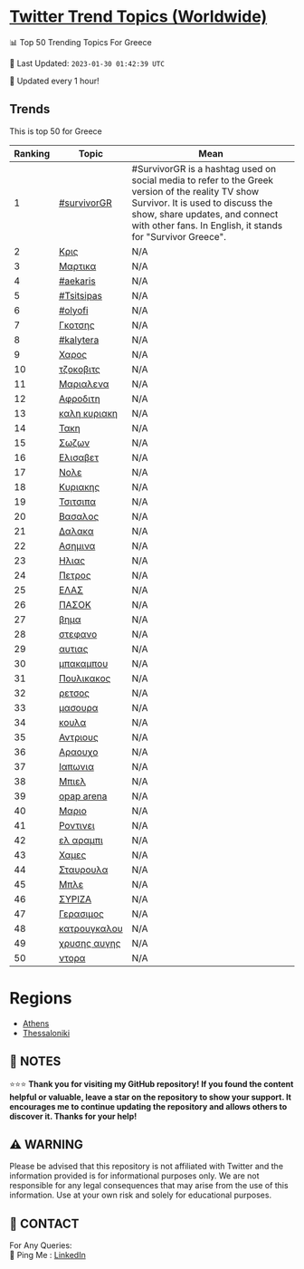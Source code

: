 [Twitter Trend Topics (Worldwide)](https://github.com/ErcinDedeoglu/Twitter-Trend-Topics)
==========


📊 Top 50 Trending Topics For Greece

📆 Last Updated: `2023-01-30 01:42:39 UTC`

🔧 Updated every 1 hour!


## Trends

This is top 50 for Greece

| Ranking | Topic | Mean |
| ------- | ------------ | ------------ |
| 1 | [#survivorGR](http://twitter.com/search?q=%23survivorGR) | #SurvivorGR is a hashtag used on social media to refer to the Greek version of the reality TV show Survivor. It is used to discuss the show, share updates, and connect with other fans. In English, it stands for "Survivor Greece". |
| 2 | [Κρις](http://twitter.com/search?q=%ce%9a%cf%81%ce%b9%cf%82) | N/A |
| 3 | [Μαρτικα](http://twitter.com/search?q=%ce%9c%ce%b1%cf%81%cf%84%ce%b9%ce%ba%ce%b1) | N/A |
| 4 | [#aekaris](http://twitter.com/search?q=%23aekaris) | N/A |
| 5 | [#Tsitsipas](http://twitter.com/search?q=%23Tsitsipas) | N/A |
| 6 | [#olyofi](http://twitter.com/search?q=%23olyofi) | N/A |
| 7 | [Γκοτσης](http://twitter.com/search?q=%ce%93%ce%ba%ce%bf%cf%84%cf%83%ce%b7%cf%82) | N/A |
| 8 | [#kalytera](http://twitter.com/search?q=%23kalytera) | N/A |
| 9 | [Χαρος](http://twitter.com/search?q=%ce%a7%ce%b1%cf%81%ce%bf%cf%82) | N/A |
| 10 | [τζοκοβιτς](http://twitter.com/search?q=%cf%84%ce%b6%ce%bf%ce%ba%ce%bf%ce%b2%ce%b9%cf%84%cf%82) | N/A |
| 11 | [Μαριαλενα](http://twitter.com/search?q=%ce%9c%ce%b1%cf%81%ce%b9%ce%b1%ce%bb%ce%b5%ce%bd%ce%b1) | N/A |
| 12 | [Αφροδιτη](http://twitter.com/search?q=%ce%91%cf%86%cf%81%ce%bf%ce%b4%ce%b9%cf%84%ce%b7) | N/A |
| 13 | [καλη κυριακη](http://twitter.com/search?q=%ce%ba%ce%b1%ce%bb%ce%b7+%ce%ba%cf%85%cf%81%ce%b9%ce%b1%ce%ba%ce%b7) | N/A |
| 14 | [Τακη](http://twitter.com/search?q=%ce%a4%ce%b1%ce%ba%ce%b7) | N/A |
| 15 | [Σωζων](http://twitter.com/search?q=%ce%a3%cf%89%ce%b6%cf%89%ce%bd) | N/A |
| 16 | [Ελισαβετ](http://twitter.com/search?q=%ce%95%ce%bb%ce%b9%cf%83%ce%b1%ce%b2%ce%b5%cf%84) | N/A |
| 17 | [Νολε](http://twitter.com/search?q=%ce%9d%ce%bf%ce%bb%ce%b5) | N/A |
| 18 | [Κυριακης](http://twitter.com/search?q=%ce%9a%cf%85%cf%81%ce%b9%ce%b1%ce%ba%ce%b7%cf%82) | N/A |
| 19 | [Τσιτσιπα](http://twitter.com/search?q=%ce%a4%cf%83%ce%b9%cf%84%cf%83%ce%b9%cf%80%ce%b1) | N/A |
| 20 | [Βασαλος](http://twitter.com/search?q=%ce%92%ce%b1%cf%83%ce%b1%ce%bb%ce%bf%cf%82) | N/A |
| 21 | [Δαλακα](http://twitter.com/search?q=%ce%94%ce%b1%ce%bb%ce%b1%ce%ba%ce%b1) | N/A |
| 22 | [Ασημινα](http://twitter.com/search?q=%ce%91%cf%83%ce%b7%ce%bc%ce%b9%ce%bd%ce%b1) | N/A |
| 23 | [Ηλιας](http://twitter.com/search?q=%ce%97%ce%bb%ce%b9%ce%b1%cf%82) | N/A |
| 24 | [Πετρος](http://twitter.com/search?q=%ce%a0%ce%b5%cf%84%cf%81%ce%bf%cf%82) | N/A |
| 25 | [ΕΛΑΣ](http://twitter.com/search?q=%ce%95%ce%9b%ce%91%ce%a3) | N/A |
| 26 | [ΠΑΣΟΚ](http://twitter.com/search?q=%ce%a0%ce%91%ce%a3%ce%9f%ce%9a) | N/A |
| 27 | [βημα](http://twitter.com/search?q=%ce%b2%ce%b7%ce%bc%ce%b1) | N/A |
| 28 | [στεφανο](http://twitter.com/search?q=%cf%83%cf%84%ce%b5%cf%86%ce%b1%ce%bd%ce%bf) | N/A |
| 29 | [αυτιας](http://twitter.com/search?q=%ce%b1%cf%85%cf%84%ce%b9%ce%b1%cf%82) | N/A |
| 30 | [μπακαμπου](http://twitter.com/search?q=%ce%bc%cf%80%ce%b1%ce%ba%ce%b1%ce%bc%cf%80%ce%bf%cf%85) | N/A |
| 31 | [Πουλικακος](http://twitter.com/search?q=%ce%a0%ce%bf%cf%85%ce%bb%ce%b9%ce%ba%ce%b1%ce%ba%ce%bf%cf%82) | N/A |
| 32 | [ρετσος](http://twitter.com/search?q=%cf%81%ce%b5%cf%84%cf%83%ce%bf%cf%82) | N/A |
| 33 | [μασουρα](http://twitter.com/search?q=%ce%bc%ce%b1%cf%83%ce%bf%cf%85%cf%81%ce%b1) | N/A |
| 34 | [κουλα](http://twitter.com/search?q=%ce%ba%ce%bf%cf%85%ce%bb%ce%b1) | N/A |
| 35 | [Αντριους](http://twitter.com/search?q=%ce%91%ce%bd%cf%84%cf%81%ce%b9%ce%bf%cf%85%cf%82) | N/A |
| 36 | [Αραουχο](http://twitter.com/search?q=%ce%91%cf%81%ce%b1%ce%bf%cf%85%cf%87%ce%bf) | N/A |
| 37 | [Ιαπωνια](http://twitter.com/search?q=%ce%99%ce%b1%cf%80%cf%89%ce%bd%ce%b9%ce%b1) | N/A |
| 38 | [Μπιελ](http://twitter.com/search?q=%ce%9c%cf%80%ce%b9%ce%b5%ce%bb) | N/A |
| 39 | [opap arena](http://twitter.com/search?q=opap+arena) | N/A |
| 40 | [Μαριο](http://twitter.com/search?q=%ce%9c%ce%b1%cf%81%ce%b9%ce%bf) | N/A |
| 41 | [Ροντινει](http://twitter.com/search?q=%ce%a1%ce%bf%ce%bd%cf%84%ce%b9%ce%bd%ce%b5%ce%b9) | N/A |
| 42 | [ελ αραμπι](http://twitter.com/search?q=%ce%b5%ce%bb+%ce%b1%cf%81%ce%b1%ce%bc%cf%80%ce%b9) | N/A |
| 43 | [Χαμες](http://twitter.com/search?q=%ce%a7%ce%b1%ce%bc%ce%b5%cf%82) | N/A |
| 44 | [Σταυρουλα](http://twitter.com/search?q=%ce%a3%cf%84%ce%b1%cf%85%cf%81%ce%bf%cf%85%ce%bb%ce%b1) | N/A |
| 45 | [Μπλε](http://twitter.com/search?q=%ce%9c%cf%80%ce%bb%ce%b5) | N/A |
| 46 | [ΣΥΡΙΖΑ](http://twitter.com/search?q=%ce%a3%ce%a5%ce%a1%ce%99%ce%96%ce%91) | N/A |
| 47 | [Γερασιμος](http://twitter.com/search?q=%ce%93%ce%b5%cf%81%ce%b1%cf%83%ce%b9%ce%bc%ce%bf%cf%82) | N/A |
| 48 | [κατρουγκαλου](http://twitter.com/search?q=%ce%ba%ce%b1%cf%84%cf%81%ce%bf%cf%85%ce%b3%ce%ba%ce%b1%ce%bb%ce%bf%cf%85) | N/A |
| 49 | [χρυσης αυγης](http://twitter.com/search?q=%cf%87%cf%81%cf%85%cf%83%ce%b7%cf%82+%ce%b1%cf%85%ce%b3%ce%b7%cf%82) | N/A |
| 50 | [ντορα](http://twitter.com/search?q=%ce%bd%cf%84%ce%bf%cf%81%ce%b1) | N/A |



# Regions

* [Athens](</Greece/Athens.md>)
* [Thessaloniki](</Greece/Thessaloniki.md>)



## 📝 NOTES

⭐⭐⭐ **Thank you for visiting my GitHub repository! If you found the content helpful or valuable, leave a star on the repository to show your support. It encourages me to continue updating the repository and allows others to discover it. Thanks for your help!**


## ⚠️ WARNING

Please be advised that this repository is not affiliated with Twitter and the information provided is for informational purposes only. We are not responsible for any legal consequences that may arise from the use of this information. Use at your own risk and solely for educational purposes.


## 📨 CONTACT

 For Any Queries:  
            🏓 Ping Me : [LinkedIn](https://www.linkedin.com/in/ercindedeoglu/)
